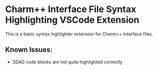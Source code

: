 # Charm++ Interface File Syntax Highlighting VSCode Extension
This is a basic syntax highlighter extension for Charm++ Interface files. 

## Known Issues:
- SDAG code blocks are not quite highlighted correctly 
